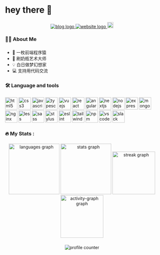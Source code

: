 <h1 align="left">hey there 👋</h1>

###

<div align="center">
  <a href="https://www.orz2.online/projects/gengjian1203/" target="_blank">
    <img src="https://img.shields.io/badge/Blog-v2.0.0-blue.svg" alt="blog logo"  />
  </a>
  <a href="https://orz2.online/" target="_blank">
    <img src="https://img.shields.io/badge/Website-Orz2.online-green.svg" alt="website logo"  />
  </a>
  <a href="mailto:agjgj187076081@gmail.com" target="_blank">
    <img src="https://img.shields.io/static/v1?message=Gmail&logo=gmail&label=&color=D14836&logoColor=white&labelColor=&style=for-the-badge" height="20" alt="gmail logo"  />
  </a>
</div>

###

<h3 align="left">👩‍💻  About Me</h3>

###

- 🐒 一枚前端程序猿
- 🍼 刷奶瓶艺术大师
- 💡 白日做梦幻想家
- 💻 支持用代码交流

###

<h3 align="left">🛠 Language and tools</h3>

###

<div align="left">
  <img src="https://cdn.jsdelivr.net/gh/devicons/devicon/icons/html5/html5-original.svg" width="40" alt="html5 logo"  />
  <img src="https://cdn.jsdelivr.net/gh/devicons/devicon/icons/css3/css3-original.svg" width="40" alt="css3 logo"  />
  <img src="https://cdn.jsdelivr.net/gh/devicons/devicon/icons/javascript/javascript-original.svg" width="40" alt="javascript logo"  />
  <img src="https://cdn.jsdelivr.net/gh/devicons/devicon/icons/typescript/typescript-original.svg" width="40" alt="typescript logo"  />
  <img src="https://cdn.jsdelivr.net/gh/devicons/devicon/icons/vuejs/vuejs-original.svg" width="40" alt="vuejs logo"  />
  <img src="https://cdn.jsdelivr.net/gh/devicons/devicon/icons/react/react-original.svg" width="40" alt="react logo"  />
  <img src="https://cdn.jsdelivr.net/gh/devicons/devicon/icons/angularjs/angularjs-original.svg" width="40" alt="angularjs logo"  />
  <img src="https://cdn.jsdelivr.net/gh/devicons/devicon/icons/nextjs/nextjs-original.svg" width="40" alt="nextjs logo"  />
  <img src="https://cdn.jsdelivr.net/gh/devicons/devicon/icons/nodejs/nodejs-original.svg" width="40" alt="nodejs logo"  />
  <img src="https://cdn.jsdelivr.net/gh/devicons/devicon/icons/express/express-original.svg" width="40" alt="express logo"  />
  <img src="https://cdn.jsdelivr.net/gh/devicons/devicon/icons/mongodb/mongodb-original.svg" width="40" alt="mongodb logo"  />
  <img src="https://cdn.jsdelivr.net/gh/devicons/devicon/icons/nginx/nginx-original.svg" width="40" alt="nginx logo"  />
  <img src="https://cdn.jsdelivr.net/gh/devicons/devicon/icons/less/less-plain-wordmark.svg" width="40" alt="less logo"  />
  <img src="https://cdn.jsdelivr.net/gh/devicons/devicon/icons/sass/sass-original.svg" width="40" alt="sass logo"  />
  <img src="https://cdn.jsdelivr.net/gh/devicons/devicon/icons/stylus/stylus-original.svg" width="40" alt="stylus logo"  />
  <img src="https://cdn.jsdelivr.net/gh/devicons/devicon/icons/eslint/eslint-original.svg" width="40" alt="eslint logo"  />
  <img src="https://cdn.jsdelivr.net/gh/devicons/devicon/icons/tailwindcss/tailwindcss-original.svg" width="40" alt="tailwindcss logo"  />
  <img src="https://cdn.jsdelivr.net/gh/devicons/devicon/icons/npm/npm-original-wordmark.svg" width="40" alt="npm logo"  />
  <img src="https://cdn.jsdelivr.net/gh/devicons/devicon/icons/vscode/vscode-original.svg" width="40" alt="vscode logo"  />
  <img src="https://cdn.jsdelivr.net/gh/devicons/devicon/icons/slack/slack-original.svg" width="40" alt="slack logo"  />
</div>

###

<h3 align="left">🔥 My Stats :</h3>

###

<div align="center">
  <img src="https://github-readme-stats.vercel.app/api/top-langs?username=gengjian1203&locale=en&hide_title=false&layout=compact&card_width=320&langs_count=5&theme=dracula&hide_border=false&order=2" height="166" alt="languages graph" />
  <img src="https://github-readme-stats.vercel.app/api?username=gengjian1203&hide_title=false&hide_rank=false&show_icons=true&include_all_commits=true&count_private=true&disable_animations=false&theme=dracula&locale=en&hide_border=false&order=1" height="166" alt="stats graph" />
  <img src="https://streak-stats.demolab.com?user=gengjian1203&locale=en&mode=daily&theme=dark&hide_border=false&border_radius=5&order=3" height="140" alt="streak graph" />
  <img src="https://github-readme-activity-graph.vercel.app/graph?username=gengjian1203&radius=16&theme=react&area=true&order=5" height="140" alt="activity-graph graph" />
</div>

###

<div align="center">
  <img src="https://profile-counter.glitch.me/gengjian1203/count.svg" alt="profile counter" />
</div>

###
